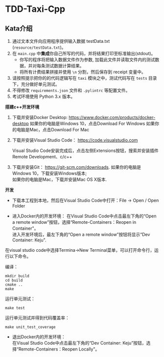 # TDD-Taxi-Cpp  
## Kata介绍

1. 通过文本文件向应用程序提供输入数据 testData.txt (`resource/testData.txt`)。
2. 在 `main.cpp` 中**集成**你自己所写的代码，并将结果打印至标准输出(stdout)。
    * 你写的程序将把输入数据文件作为参数, 加载此文件并读取文件内的测试数据，并对每条测试数据计算结果。
    * 将所有计费结果拼接并使用 `\n` 分割，然后保存到 receipt 变量中。
3. 请按照提示把你的的代码逻辑写在 `taxi` 模块之中，测试代码写在 `tests` 目录下，充分做好单元测试。
4. 不得修改 `requirements.json` 文件和 `.pylintrc` 等配置文件。
5. 考试环境使用 Python 3.x 版本。

**搭建c++开发环境**
1. 下载并安装Docker Desktop: https://www.docker.com/products/docker-desktop
如果你的电脑是Windows 10，点击Download For Windows
如果你的电脑是Mac，点击Download For Mac

2. 下载并安装Visual Studio Code： https://code.visualstudio.com

    Visual Studio Code安装完成后，点击左侧Extensions按钮，搜索并安装插件Remote Development、c/c++

3. 下载并安装Git： https://git-scm.com/downloads. 
如果你的电脑是Windows 10，下载安装Windows版本;  
如果你的电脑是Mac，下载并安装Mac OS X版本.

**开发**
- 下载本工程到本地，然后在Visual Studio Code中打开：File -> Open / Open Folder

- 进入Docker内的开发环境：
在Visual Studio Code中点击最左下角的“Open a remote window”按钮，选择“Remote-Containers：Reopen in Container"。   
进入开发环境后，最左下角的“Open a remote window”按钮将显示“Dev Container: Keju".  

在visual studio code中选择Termina->New Terminal菜单，可以打开命令行，运行以下命令。

编译：
```
mkdir build
cd build
cmake ..
make
```

运行单元测试：
```
make test
```

运行单元测试并得到代码覆盖率：
```
make unit_test_coverage
```

- 退出Docker内的开发环境：   
  在Visual Studio Code中点击最左下角的“Dev Container: Keju”按钮，选择“Remote-Containers：Reopen Locally"。   
